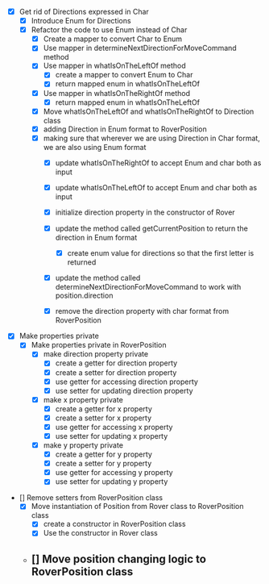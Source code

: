 
- [X] Get rid of Directions expressed in Char
    - [X] Introduce Enum for Directions
    - [X] Refactor the code to use Enum instead of Char
        - [X] Create a mapper to convert Char to Enum
        - [X] Use mapper in determineNextDirectionForMoveCommand method
        - [X] Use mapper in whatIsOnTheLeftOf method
            - [X] create a mapper to convert Enum to Char
            - [X] return mapped enum in whatIsOnTheLeftOf
        - [X] Use mapper in whatIsOnTheRightOf method
            - [X] return mapped enum in whatIsOnTheLeftOf
        - [X] Move whatIsOnTheLeftOf and whatIsOnTheRightOf to Direction class
        - [X] adding Direction in Enum format to RoverPosition
        - [X] making sure that wherever we are using Direction in Char format, we are also using Enum format
            - [X] update whatIsOnTheRightOf to accept Enum and char both as input
            - [X] update whatIsOnTheLeftOf to accept Enum and char both as input
            - [X] initialize direction property in the constructor of Rover
            - [X] update the method called getCurrentPosition to return the direction in Enum format
                - [X] create enum value for directions so that the first letter is returned
            - [X] update the method called determineNextDirectionForMoveCommand to work with position.direction
            - [X] remove the direction property with char format from RoverPosition
        
 


- [X] Make properties private
    - [X] Make properties private in RoverPosition
        - [X] make direction property private
          - [X] create a getter for direction property
          - [X] create a setter for direction property
          - [X] use getter for accessing direction property
          - [X] use setter for updating direction property
        - [X] make x property private
          - [X] create a getter for x property
          - [X] create a setter for x property
          - [X] use getter for accessing x property
          - [X] use setter for updating x property
        - [X] make y property private
          -[X] create a getter for y property
          -[X] create a setter for y property
          -[X] use getter for accessing y property
          -[X] use setter for updating y property

- [] Remove setters from RoverPosition class
  - [X] Move instantiation of Position from Rover class to RoverPosition class
      - [X] create a constructor in RoverPosition class
      - [X] Use the constructor in Rover class
  - [] Move position changing logic to RoverPosition class
    - 